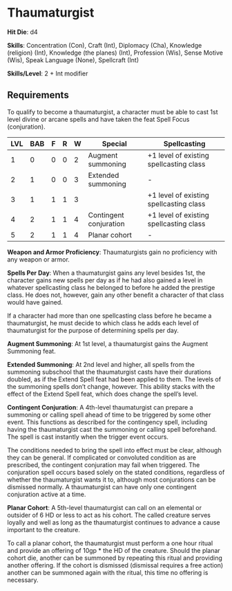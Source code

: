 # Thaumaturgist

**Hit Die**: d4

**Skills**: Concentration (Con), Craft (Int), Diplomacy (Cha), Knowledge (religion) (Int), Knowledge (the planes) (Int), Profession (Wis), Sense Motive (Wis), Speak Language (None), Spellcraft (Int)

**Skills/Level**: 2 + Int modifier

## Requirements

To qualify to become a thaumaturgist, a character must be able to cast 1st level divine or arcane spells and have taken the feat Spell Focus (conjuration).

LVL | BAB | F | R | W | Special | Spellcasting
--- | --- | - | - | - | ------- | ------------
1   | 0   | 0 | 0 | 2 | Augment summoning | +1 level of existing spellcasting class
2   | 1   | 0 | 0 | 3 | Extended summoning | -
3   | 1   | 1 | 1 | 3 |  | +1 level of existing spellcasting class    
4   | 2   | 1 | 1 | 4 | Contingent conjuration | +1 level of existing spellcasting class
5	| 2	  | 1 | 1 | 4 | Planar cohort | -

**Weapon and Armor Proficiency**: Thaumaturgists gain no proficiency with any weapon or armor.

**Spells Per Day**: When a thaumaturgist gains any level besides 1st, the character gains new spells per day as if he had also gained a level in whatever spellcasting class he belonged to before he added the prestige class. He does not, however, gain any other benefit a character of that class would have gained.

If a character had more than one spellcasting class before he became a thaumaturgist, he must decide to which class he adds each level of thaumaturgist for the purpose of determining spells per day.

**Augment Summoning**: At 1st level, a thaumaturgist gains the Augment Summoning feat.

**Extended Summoning**: At 2nd level and higher, all spells from the summoning subschool that the thaumaturgist casts have their durations doubled, as if the Extend Spell feat had been applied to them. The levels of the summoning spells don’t change, however. This ability stacks with the effect of the Extend Spell feat, which does change the spell’s level.

**Contingent Conjuration**: A 4th-level thaumaturgist can prepare a summoning or calling spell ahead of time to be triggered by some other event. This functions as described for the contingency spell, including having the thaumaturgist cast the summoning or calling spell beforehand. The spell is cast instantly when the trigger event occurs.

The conditions needed to bring the spell into effect must be clear, although they can be general. If complicated or convoluted condition as are prescribed, the contingent conjuration may fail when triggered. The conjuration spell occurs based solely on the stated conditions, regardless of whether the thaumaturgist wants it to, although most conjurations can be dismissed normally. A thaumaturgist can have only one contingent conjuration active at a time.

**Planar Cohort**: A 5th-level thaumaturgist can call on an elemental or outsider of 6 HD or less to act as his cohort. The called creature serves loyally and well as long as the thaumaturgist continues to advance a cause important to the creature.

To call a planar cohort, the thaumaturgist must perform a one hour ritual and provide an offering of 10gp * the HD of the creature. Should the planar cohort die, another can be summoned by repeating this ritual and providing another offering. If the cohort is dismissed (dismissal requires a free action) another can be summoned again with the ritual, this time no offering is necessary.